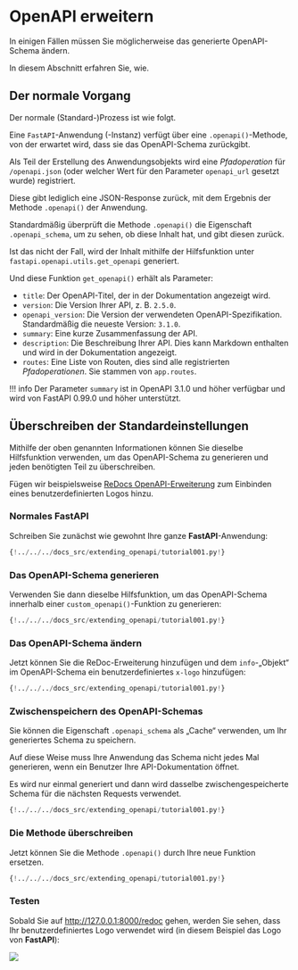 # OpenAPI erweitern

In einigen Fällen müssen Sie möglicherweise das generierte OpenAPI-Schema ändern.

In diesem Abschnitt erfahren Sie, wie.

## Der normale Vorgang

Der normale (Standard-)Prozess ist wie folgt.

Eine `FastAPI`-Anwendung (-Instanz) verfügt über eine `.openapi()`-Methode, von der erwartet wird, dass sie das OpenAPI-Schema zurückgibt.

Als Teil der Erstellung des Anwendungsobjekts wird eine *Pfadoperation* für `/openapi.json` (oder welcher Wert für den Parameter `openapi_url` gesetzt wurde) registriert.

Diese gibt lediglich eine JSON-Response zurück, mit dem Ergebnis der Methode `.openapi()` der Anwendung.

Standardmäßig überprüft die Methode `.openapi()` die Eigenschaft `.openapi_schema`, um zu sehen, ob diese Inhalt hat, und gibt diesen zurück.

Ist das nicht der Fall, wird der Inhalt mithilfe der Hilfsfunktion unter `fastapi.openapi.utils.get_openapi` generiert.

Und diese Funktion `get_openapi()` erhält als Parameter:

* `title`: Der OpenAPI-Titel, der in der Dokumentation angezeigt wird.
* `version`: Die Version Ihrer API, z. B. `2.5.0`.
* `openapi_version`: Die Version der verwendeten OpenAPI-Spezifikation. Standardmäßig die neueste Version: `3.1.0`.
* `summary`: Eine kurze Zusammenfassung der API.
* `description`: Die Beschreibung Ihrer API. Dies kann Markdown enthalten und wird in der Dokumentation angezeigt.
* `routes`: Eine Liste von Routen, dies sind alle registrierten *Pfadoperationen*. Sie stammen von `app.routes`.

!!! info
    Der Parameter `summary` ist in OpenAPI 3.1.0 und höher verfügbar und wird von FastAPI 0.99.0 und höher unterstützt.

## Überschreiben der Standardeinstellungen

Mithilfe der oben genannten Informationen können Sie dieselbe Hilfsfunktion verwenden, um das OpenAPI-Schema zu generieren und jeden benötigten Teil zu überschreiben.

Fügen wir beispielsweise <a href="https://github.com/Rebilly/ReDoc/blob/master/docs/redoc-vendor-extensions.md#x-logo" class="external-link" target="_blank">ReDocs OpenAPI-Erweiterung</a> zum Einbinden eines benutzerdefinierten Logos hinzu.

### Normales **FastAPI**

Schreiben Sie zunächst wie gewohnt Ihre ganze **FastAPI**-Anwendung:

```Python hl_lines="1  4  7-9"
{!../../../docs_src/extending_openapi/tutorial001.py!}
```

### Das OpenAPI-Schema generieren

Verwenden Sie dann dieselbe Hilfsfunktion, um das OpenAPI-Schema innerhalb einer `custom_openapi()`-Funktion zu generieren:

```Python hl_lines="2  15-21"
{!../../../docs_src/extending_openapi/tutorial001.py!}
```

### Das OpenAPI-Schema ändern

Jetzt können Sie die ReDoc-Erweiterung hinzufügen und dem `info`-„Objekt“ im OpenAPI-Schema ein benutzerdefiniertes `x-logo` hinzufügen:

```Python hl_lines="22-24"
{!../../../docs_src/extending_openapi/tutorial001.py!}
```

### Zwischenspeichern des OpenAPI-Schemas

Sie können die Eigenschaft `.openapi_schema` als „Cache“ verwenden, um Ihr generiertes Schema zu speichern.

Auf diese Weise muss Ihre Anwendung das Schema nicht jedes Mal generieren, wenn ein Benutzer Ihre API-Dokumentation öffnet.

Es wird nur einmal generiert und dann wird dasselbe zwischengespeicherte Schema für die nächsten Requests verwendet.

```Python hl_lines="13-14  25-26"
{!../../../docs_src/extending_openapi/tutorial001.py!}
```

### Die Methode überschreiben

Jetzt können Sie die Methode `.openapi()` durch Ihre neue Funktion ersetzen.

```Python hl_lines="29"
{!../../../docs_src/extending_openapi/tutorial001.py!}
```

### Testen

Sobald Sie auf <a href="http://127.0.0.1:8000/redoc" class="external-link" target="_blank">http://127.0.0.1:8000/redoc</a> gehen, werden Sie sehen, dass Ihr benutzerdefiniertes Logo verwendet wird (in diesem Beispiel das Logo von **FastAPI**):

<img src="/img/tutorial/extending-openapi/image01.png">
